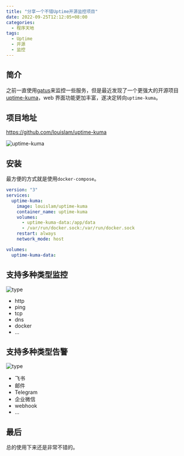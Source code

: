 ```yaml
---
title: "分享一个不错Uptime开源监控项目"
date: 2022-09-25T12:12:05+08:00
categories:
  - 程序天地
tags:
  - Uptime
  - 开源
  - 监控
---
```


## 简介

之前一直使用[gatus](https://github.com/TwiN/gatus)来监控一些服务，但是最近发现了一个更强大的开源项目[uptime-kuma](https://github.com/louislam/uptime-kuma)，web 界面功能更加丰富，遂决定转向`uptime-kuma`。

## 项目地址

<https://github.com/louislam/uptime-kuma>

![uptime-kuma](https://camo.githubusercontent.com/9674a2b1b7d094b060fd79e6df7dca10b86a484ce6015b2668cff768dfc786ee/68747470733a2f2f757074696d652e6b756d612e7065742f696d672f6461726b2e6a7067)

## 安装

最方便的方式就是使用`docker-compose`。

```yaml
version: "3"
services:
  uptime-kuma:
    image: louislam/uptime-kuma
    container_name: uptime-kuma
    volumes:
      - uptime-kuma-data:/app/data
      - /var/run/docker.sock:/var/run/docker.sock
    restart: always
    network_mode: host

volumes:
  uptime-kuma-data:
```

## 支持多种类型监控

![type](/uptime/type.png)

- http
- ping
- tcp
- dns
- docker
- ...

## 支持多种类型告警

![type](/uptime/alert.png)

- 飞书
- 邮件
- Telegram
- 企业微信
- webhook
- ...

## 最后

总的使用下来还是非常不错的。
